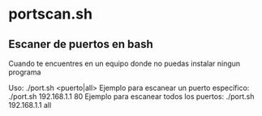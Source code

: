 # portscan.sh
## Escaner de puertos en bash
Cuando te encuentres en un equipo donde no puedas instalar ningun programa



Uso: ./port.sh <IP> <puerto|all>
Ejemplo para escanear un puerto específico: ./port.sh 192.168.1.1 80
Ejemplo para escanear todos los puertos: ./port.sh 192.168.1.1 all
